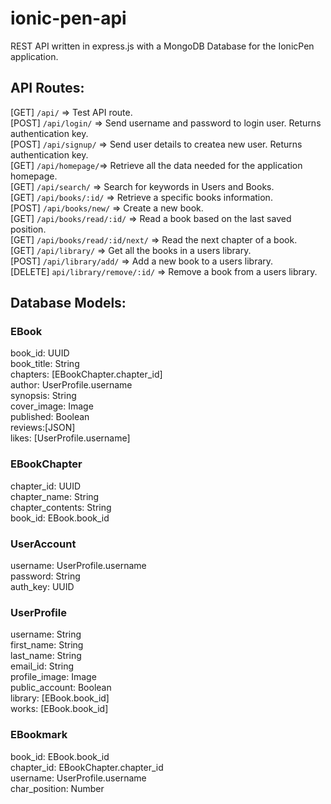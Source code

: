 # ionic-pen-api

REST API written in express.js with a MongoDB Database for the IonicPen application.

## API Routes:

[GET] `/api/` => Test API route.
<br/>
[POST] `/api/login/` => Send username and password to login user. Returns authentication key.
<br/>
[POST] `/api/signup/` => Send user details to createa new user. Returns authentication key.
<br/>
[GET] `/api/homepage/`=> Retrieve all the data needed for the application homepage.
<br/>
[GET] `/api/search/` => Search for keywords in Users and Books.
<br/>
[GET] `/api/books/:id/` => Retrieve a specific books information.
<br/>
[POST] `/api/books/new/` => Create a new book.
<br/>
[GET] `/api/books/read/:id/` => Read a book based on the last saved position.
<br/>
[GET] `/api/books/read/:id/next/` => Read the next chapter of a book.
<br/>
[GET] `/api/library/` => Get all the books in a users library.
<br/>
[POST] `/api/library/add/` => Add a new book to a users library.
<br/>
[DELETE] `api/library/remove/:id/` => Remove a book from a users library.


## Database Models:

### EBook
book_id: UUID
<br/>
book_title: String
<br/>
chapters: [EBookChapter.chapter_id]
<br/>
author: UserProfile.username
<br/>
synopsis: String
<br/>
cover_image: Image
<br/>
published: Boolean
<br/>
reviews:[JSON]
<br/>
likes: [UserProfile.username]
<br/>

### EBookChapter
chapter_id: UUID
<br/>
chapter_name: String
<br/>
chapter_contents: String
<br/>
book_id: EBook.book_id
<br/>

### UserAccount
username: UserProfile.username
<br/>
password: String
<br/>
auth_key: UUID
<br/>

### UserProfile
username: String
<br/>
first_name: String
<br/>
last_name: String
<br/>
email_id: String
<br/>
profile_image: Image
<br/>
public_account: Boolean
<br/>
library: [EBook.book_id]
<br/>
works: [EBook.book_id]
<br/>

### EBookmark
book_id: EBook.book_id
<br/>
chapter_id: EBookChapter.chapter_id
<br/>
username: UserProfile.username
<br/>
char_position: Number
<br/>
